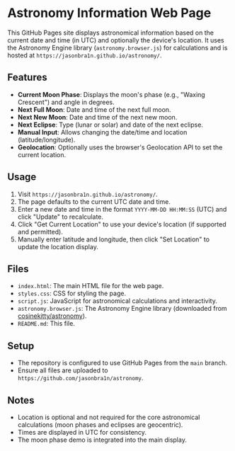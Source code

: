 # Astronomy Information Web Page

This GitHub Pages site displays astronomical information based on the current date and time (in UTC) and optionally the device's location. It uses the Astronomy Engine library (`astronomy.browser.js`) for calculations and is hosted at `https://jasonbra1n.github.io/astronomy/`.

## Features
- **Current Moon Phase**: Displays the moon's phase (e.g., "Waxing Crescent") and angle in degrees.
- **Next Full Moon**: Date and time of the next full moon.
- **Next New Moon**: Date and time of the next new moon.
- **Next Eclipse**: Type (lunar or solar) and date of the next eclipse.
- **Manual Input**: Allows changing the date/time and location (latitude/longitude).
- **Geolocation**: Optionally uses the browser's Geolocation API to set the current location.

## Usage
1. Visit `https://jasonbra1n.github.io/astronomy/`.
2. The page defaults to the current UTC date and time.
3. Enter a new date and time in the format `YYYY-MM-DD HH:MM:SS` (UTC) and click "Update" to recalculate.
4. Click "Get Current Location" to use your device's location (if supported and permitted).
5. Manually enter latitude and longitude, then click "Set Location" to update the location display.

## Files
- `index.html`: The main HTML file for the web page.
- `styles.css`: CSS for styling the page.
- `script.js`: JavaScript for astronomical calculations and interactivity.
- `astronomy.browser.js`: The Astronomy Engine library (downloaded from [cosinekitty/astronomy](https://github.com/cosinekitty/astronomy)).
- `README.md`: This file.

## Setup
- The repository is configured to use GitHub Pages from the `main` branch.
- Ensure all files are uploaded to `https://github.com/jasonbra1n/astronomy`.

## Notes
- Location is optional and not required for the core astronomical calculations (moon phases and eclipses are geocentric).
- Times are displayed in UTC for consistency.
- The moon phase demo is integrated into the main display.